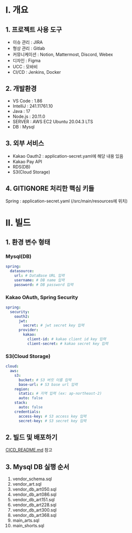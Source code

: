 # I. 개요
## 1. 프로젝트 사용 도구
- 이슈 관리 : JIRA  
- 형상 관리 : Gitlab  
- 커뮤니케이션 : Notion, Mattermost, Discord, Webex  
- 디자인 : Figma  
- UCC : 모바비  
- CI/CD : Jenkins, Docker

## 2. 개발환경
- VS Code : 1.86
- IntelliJ : 241.11761.10
- Java : 17
- Node.js : 20.11.0
- SERVER : AWS EC2 Ubuntu 20.04.3 LTS
- DB : Mysql

## 3. 외부 서비스
- Kakao Oauth2 : application-secret.yaml에 해당 내용 있음
- Kakao Pay API
- RDS(DB)
- S3(Cloud Storage)

## 4. GITIGNORE 처리한 핵심 키들
Spring : application-secret.yaml (/src/main/resources에 위치)

# II. 빌드
## 1. 환경 변수 형태
### Mysql(DB)
```yaml
spring:
  datasource:
    url: # DataBase URL 입력
    username: # DB name 입력
    password: # DB password 입력
```

### Kakao OAuth, Spring Security
```yaml
spring:
  security:
    oauth2:
      jwt:
        secret: # jwt secret key 입력
      provider:
        kakao:
          client-id: # kakao client id key 입력
          client-secret: # kakao secret key 입력
```

### S3(Cloud Storage)
```yaml
cloud:
  aws:
    s3:
      bucket: # S3 버킷 이름 입력
      base-url: # S3 base url 입력
    region:
      static: # 지역 입력 (ex: ap-northeast-2)
      auto: false
    stack:
      auto: false
    credentials:
      access-key: # S3 access key 입력
      secret-key: # S3 secret key 입력
```

## 2. 빌드 및 배포하기
[CICD_README.md](./CICD_README.md) 참고

## 3. Mysql DB 실행 순서
1. vendor_schema.sql
2. vendor_art.sql
3. vendor_db_art050.sql
4. vendor_db_art086.sql
5. vendor_db_art151.sql
6. vendor_db_art228.sql
7. vendor_db_art300.sql
8. vendor_db_art368.sql
9. main_arts.sql
10. main_shorts.sql
